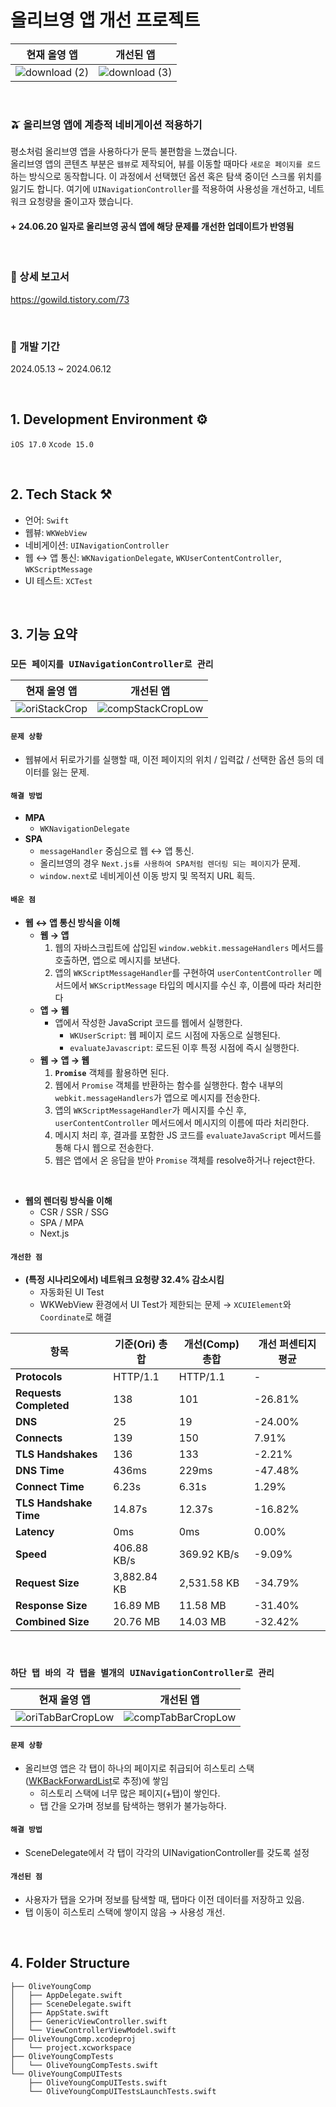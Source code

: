 # 올리브영 앱 개선 프로젝트
|현재 올영 앱|개선된 앱|
|---|---|
|![download (2)](https://github.com/unboxing96/OliveYoungComp/assets/102353544/27903353-86fd-4a65-a07b-403762663707)|![download (3)](https://github.com/unboxing96/OliveYoungComp/assets/102353544/6bce63e3-a2b0-4269-8a2d-c24b667b3535)|


</br>

### 🫒 올리브영 앱에 계층적 네비게이션 적용하기
평소처럼 올리브영 앱을 사용하다가 문득 불편함을 느꼈습니다. </br>
올리브영 앱의 콘텐츠 부분은 `웹뷰`로 제작되어, 뷰를 이동할 때마다 `새로운 페이지를 로드`하는 방식으로 동작합니다.
이 과정에서 선택했던 옵션 혹은 탐색 중이던 스크롤 위치를 잃기도 합니다.
여기에 `UINavigationController`를 적용하여 사용성을 개선하고, 네트워크 요청량을 줄이고자 했습니다.


#### + **24.06.20 일자로 올리브영 공식 앱에 해당 문제를 개선한 업데이트가 반영됨**

</br>

### 📝 상세 보고서
https://gowild.tistory.com/73


</br>

### 📆 개발 기간
2024.05.13 ~ 2024.06.12

</br>

## 1. Development Environment ⚙️
`iOS 17.0` `Xcode 15.0`

</br>

## 2. Tech Stack ⚒️
- 언어: `Swift`
- 웹뷰: `WKWebView`
- 네비게이션: `UINavigationController`
- 웹 ↔ 앱 통신: `WKNavigationDelegate`, `WKUserContentController`, `WKScriptMessage`
- UI 테스트: `XCTest`

</br>

## 3. 기능 요약
### `모든 페이지를 UINavigationController로 관리`
|현재 올영 앱|개선된 앱|
|---|---|
|![oriStackCrop](https://github.com/unboxing96/OliveYoungComp/assets/102353544/b7da3f0b-c5df-411b-800b-da9e2c4b73f0)|![compStackCropLow](https://github.com/unboxing96/OliveYoungComp/assets/102353544/e31dd35e-d5fd-47a8-ac8e-b467b19d5557)|



#### `문제 상황`
- 웹뷰에서 뒤로가기를 실행할 때, 이전 페이지의 위치 / 입력값 / 선택한 옵션 등의 데이터를 잃는 문제.

#### `해결 방법`
- **MPA**
  - `WKNavigationDelegate`
- **SPA**
  - `messageHandler` 중심으로 웹 ↔ 앱 통신.
  - 올리브영의 경우 `Next.js를 사용하여 SPA처럼 렌더링 되는 페이지`가 문제.
  - `window.next`로 네비게이션 이동 방지 및 목적지 URL 획득.

#### `배운 점`
- **웹 ↔ 앱 통신 방식을 이해**
    - **웹 → 앱**
        1. 웹의 자바스크립트에 삽입된 `window.webkit.messageHandlers` 메서드를 호출하면, 앱으로 메시지를 보낸다.
        2. 앱의 `WKScriptMessageHandler`를 구현하여 `userContentController` 메서드에서 `WKScriptMessage` 타입의 메시지를 수신 후, 이름에 따라 처리한다
    - **앱 → 웹**
        - 앱에서 작성한 JavaScript 코드를 웹에서 실행한다.
            - `WKUserScript`: 웹 페이지 로드 시점에 자동으로 실행된다.
            - `evaluateJavascript`: 로드된 이후 특정 시점에 즉시 실행한다.
    - **웹 → 앱 → 웹**
        1. **`Promise`** 객체를 활용하면 된다.
        2. 웹에서 `Promise` 객체를 반환하는 함수를 실행한다. 함수 내부의 `webkit.messageHandlers`가 앱으로 메시지를 전송한다.
        3. 앱의 `WKScriptMessageHandler`가 메시지를 수신 후, `userContentController` 메서드에서 메시지의 이름에 따라 처리한다.
        4. 메시지 처리 후, 결과를 포함한 JS 코드를 `evaluateJavaScript` 메서드를 통해 다시 웹으로 전송한다.
        5. 웹은 앱에서 온 응답을 받아 `Promise` 객체를 resolve하거나 reject한다.
</br>

- **웹의 렌더링 방식을 이해**
    - CSR / SSR / SSG
    - SPA / MPA
    - Next.js

#### `개선한 점`

- **(특정 시나리오에서) 네트워크 요청량 32.4% 감소시킴**
    - 자동화된 UI Test
    - WKWebView 환경에서 UI Test가 제한되는 문제 → `XCUIElement`와 `Coordinate`로 해결


| 항목                     | 기준(Ori) 총합 | 개선(Comp) 총합 | 개선 퍼센티지 평균 |
|-------------------------|----------------|-----------------|------------------|
| **Protocols**           | HTTP/1.1       | HTTP/1.1        | -                |
| **Requests Completed**  | 138            | 101             | -26.81%          |
| **DNS**                 | 25             | 19              | -24.00%          |
| **Connects**            | 139            | 150             | 7.91%            |
| **TLS Handshakes**      | 136            | 133             | -2.21%           |
| **DNS Time**            | 436ms          | 229ms           | -47.48%          |
| **Connect Time**        | 6.23s          | 6.31s           | 1.29%            |
| **TLS Handshake Time**  | 14.87s         | 12.37s          | -16.82%          |
| **Latency**             | 0ms            | 0ms             | 0.00%            |
| **Speed**               | 406.88 KB/s    | 369.92 KB/s     | -9.09%           |
| **Request Size**        | 3,882.84 KB    | 2,531.58 KB     | -34.79%          |
| **Response Size**       | 16.89 MB       | 11.58 MB        | -31.40%          |
| **Combined Size**       | 20.76 MB       | 14.03 MB        | -32.42%          |

  

</br>

### `하단 탭 바의 각 탭을 별개의 UINavigationController로 관리`
|현재 올영 앱|개선된 앱|
|---|---|
|![oriTabBarCropLow](https://github.com/unboxing96/OliveYoungComp/assets/102353544/7786d970-eb85-432a-878b-70ce75ed8cca)|![compTabBarCropLow](https://github.com/unboxing96/OliveYoungComp/assets/102353544/b8270897-c760-4ba4-bd80-a059728ee92c)|


#### `문제 상황`
- 올리브영 앱은 각 탭이 하나의 페이지로 취급되어 히스토리 스택([WKBackForwardList](https://developer.apple.com/documentation/webkit/wkbackforwardlist)로 추정)에 쌓임
  - 히스토리 스택에 너무 많은 페이지(+탭)이 쌓인다.
  - 탭 간을 오가며 정보를 탐색하는 행위가 불가능하다.
#### `해결 방법`
- SceneDelegate에서 각 탭이 각각의 UINavigationController를 갖도록 설정
#### `개선된 점`
- 사용자가 탭을 오가며 정보를 탐색할 때, 탭마다 이전 데이터를 저장하고 있음.
- 탭 이동이 히스토리 스택에 쌓이지 않음 → 사용성 개선.


</br>

## 4. Folder Structure

```
├── OliveYoungComp
│   ├── AppDelegate.swift
│   ├── SceneDelegate.swift
│   ├── AppState.swift
│   ├── GenericViewController.swift
│   └── ViewControllerViewModel.swift
├── OliveYoungComp.xcodeproj
│   └── project.xcworkspace
├── OliveYoungCompTests
│   └── OliveYoungCompTests.swift
└── OliveYoungCompUITests
    ├── OliveYoungCompUITests.swift
    └── OliveYoungCompUITestsLaunchTests.swift
```


</br>
</br>
